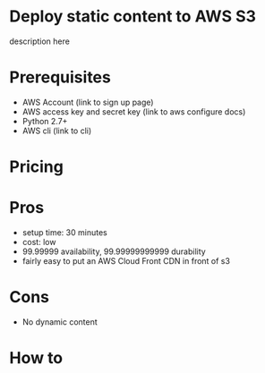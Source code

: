 
# Deploy static content to AWS S3

description here

# Prerequisites

- AWS Account (link to sign up page)
- AWS access key and secret key (link to aws configure docs)
- Python 2.7+
- AWS cli (link to cli)

# Pricing

# Pros

- setup time: 30 minutes
- cost: low
- 99.99999 availability, 99.99999999999 durability
- fairly easy to put an AWS Cloud Front CDN in front of s3

# Cons

- No dynamic content

# How to

